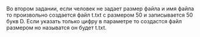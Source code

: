 Во втором задании, если человек не задает размер файла и имя файла то произвольно создается файл t.txt с размером 50 и записывается 50 букв D. Если указать только цифру в параметре то создастся файл размером но называтся он будет t.txt.